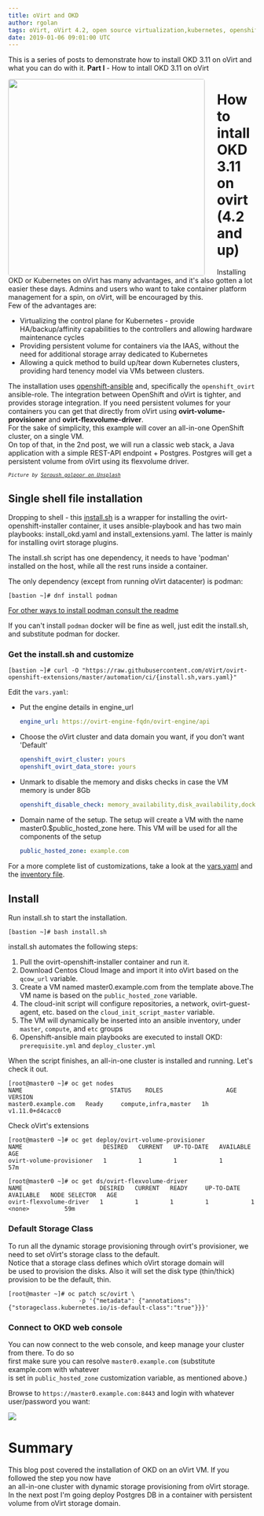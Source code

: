 ```yaml
---
title: oVirt and OKD
author: rgolan
tags: oVirt, oVirt 4.2, open source virtualization,kubernetes, openshift, external-storage, flexdriver, provisioner
date: 2019-01-06 09:01:00 UTC
---
```


This is a series of posts to demonstrate how to  install  OKD 3.11 on oVirt and what you can do with it.
**Part I**   -  How to intall OKD 3.11 on oVirt

<img align="left" src="/images/blog/2019-01-06/boxhead.png" width="400px" style="margin-right: 25px;border-radius: 4px">

# How to intall OKD 3.11 on ovirt (4.2 and up)
Installing OKD or Kubernetes on oVirt has many advantages, and it's also gotten a lot easier these days. Admins and users who want to take container platform management for a spin, on oVirt, will be encouraged by this.  
Few of the advantages are:
- Virtualizing the control plane for Kubernetes - provide HA/backup/affinity capabilities to the controllers and allowing hardware maintenance cycles
- Providing persistent volume for containers via the IAAS, without the need for additional storage array dedicated to Kubernetes
- Allowing a quick method to build up/tear down Kubernetes clusters, providing hard tenency model via VMs between clusters.

The installation uses [openshift-ansible](https://github.com/openshift/openshift-ansible) and, specifically the `openshift_ovirt` ansible-role. The integration between OpenShift and oVirt is tighter, and provides storage integration. If you need persistent volumes for your containers you can get that directly from oVirt using **ovirt-volume-provisioner** and **ovirt-flexvolume-driver**.  
For the sake of simplicity, this example will cover an all-in-one OpenShift cluster, on a single VM.  
On top of that, in the 2nd post, we will run a classic web stack, a Java application with a simple REST-API endpoint + Postgres. Postgres will get a persistent volume from oVirt using its flexvolume driver.


<span style="font: italic 10px robot, monospace; top: 220px">Picture by [Soroush golpoor on Unsplash](https://unsplash.com/@soroushgolpoor?utm_medium=referral&utm_campaign=photographer-credit&utm_content=creditBadge)</span>



<script id="asciicast-219956" src="https://asciinema.org/a/219956.js" async></script>

## Single shell file installation

Dropping to shell - this [install.sh](https://github.com/oVirt/ovirt-openshift-extensions/blob/master/automation/ci/install.sh) is a wrapper for installing  the ovirt-openshift-installer container, it uses ansible-playbook and has two main playbooks: install_okd.yaml and install_extensions.yaml. The latter is mainly for installing ovirt storage plugins.

The install.sh script has one dependency, it needs to have 'podman' installed on the host, while all the rest runs inside a container.

The only dependency (except from running oVirt datacenter) is podman:
```console
[bastion ~]# dnf install podman
``` 

[For other ways to install podman consult the readme](https://github.com/containers/libpod/blob/master/docs/tutorials/podman_tutorial.md)

If you can't install `podman` docker will be fine as well, just edit the install.sh, and substitute podman for docker.

### Get the install.sh and customize
```console
[bastion ~]# curl -O "https://raw.githubusercontent.com/oVirt/ovirt-openshift-extensions/master/automation/ci/{install.sh,vars.yaml}"
```

Edit the `vars.yaml`:

- Put the engine details in engine_url
  ```yaml
  engine_url: https://ovirt-engine-fqdn/ovirt-engine/api
  ```

- Choose the oVirt cluster and data domain you want, if you don't want 'Default'
  ```yaml
  openshift_ovirt_cluster: yours
  openshift_ovirt_data_store: yours
   ```
- Unmark to disable the memory and disks checks in case the VM memory is under 8Gb
  ```yaml
  openshift_disable_check: memory_availability,disk_availability,docker_image_availability
  ```

- Domain name of the setup. The setup will create a VM with the name master0.$public_hosted_zone here. This VM will
  be used for all the components of the setup
  ```yaml
  public_hosted_zone: example.com
  ```

For a more complete list of customizations, take a look at the [vars.yaml](https://github.com/oVirt/ovirt-openshift-extensions/blob/master/automation/ci/vars.yaml) and the [inventory file](https://github.com/oVirt/ovirt-openshift-extensions/blob/master/automation/ci/integ.ini).
## Install

Run install.sh to start the installation.

```console
[bastion ~]# bash install.sh
```

install.sh automates the following steps:
1. Pull the ovirt-openshift-installer container and run it.
2. Download Centos Cloud Image and import it into oVirt based on the `qcow_url` variable.
3. Create a VM named master0.example.com from the template above.The VM name is based on the `public_hosted_zone` variable.
4. The cloud-init script will configure repositories, a network, ovirt-guest-agent, etc. based on the `cloud_init_script_master` variable. 
5. The VM will dynamically be inserted into an ansible inventory, under `master`, `compute`, and `etc` groups
6. Openshift-ansible main playbooks are executed to install OKD: `prerequisite.yml` and `deploy_cluster.yml`


When the script finishes, an all-in-one cluster is installed and running. Let's check it out.

```console
[root@master0 ~]# oc get nodes
NAME                         STATUS    ROLES                  AGE       VERSION
master0.example.com   Ready     compute,infra,master   1h        v1.11.0+d4cacc0
```


Check oVirt's extensions
```console
[root@master0 ~]# oc get deploy/ovirt-volume-provisioner
NAME                       DESIRED   CURRENT   UP-TO-DATE   AVAILABLE   AGE
ovirt-volume-provisioner   1         1         1            1           57m

[root@master0 ~]# oc get ds/ovirt-flexvolume-driver
NAME                      DESIRED   CURRENT   READY     UP-TO-DATE   AVAILABLE   NODE SELECTOR   AGE
ovirt-flexvolume-driver   1         1         1         1            1           <none>          59m
```

### Default Storage Class
To run all the dynamic storage provisioning through ovirt's provisioner, 
we need to set oVirt's storage class to the default.  
Notice that a storage class defines which oVirt storage domain will  
be used to provision the disks. Also it will set the disk type (thin/thick) provision to be the default, thin.

```console
[root@master ~]# oc patch sc/ovirt \ 
                    -p '{"metadata": {"annotations":{"storageclass.kubernetes.io/is-default-class":"true"}}}'
```

### Connect to OKD web console
You can now connect to the web console, and keep manage your cluster from there. To do so  
first make sure you can resolve `master0.example.com` (substitute example.com with whatever  
is set in `public_hosted_zone` customization variable, as mentioned above.)

Browse to `https://master0.example.com:8443`  and login with whatever user/password you want:

<img src="/images/blog/2019-01-06/okd-web-console.png"/>

# Summary
This blog post covered the installation of OKD on an oVirt VM. If you followed the step you now have  
an all-in-one cluster with dynamic storage provisioning from oVirt storage.
In the next post I'm going deploy Postgres DB in a container with persistent volume from oVirt
storage domain.

